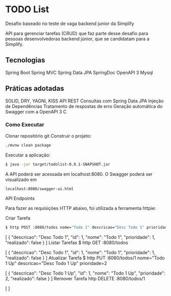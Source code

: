 # TODO List

Desafio baseado no teste de vaga backend junior da Simplify

API para gerenciar tarefas (CRUD) que faz parte desse desafio para pessoas desenvolvedoras backend júnior, que se candidatam para a Simplify.

## Tecnologias

Spring Boot
Spring MVC
Spring Data JPA
SpringDoc OpenAPI 3
Mysql

## Práticas adotadas

SOLID, DRY, YAGNI, KISS
API REST
Consultas com Spring Data JPA
Injeção de Dependências
Tratamento de respostas de erro
Geração automática do Swagger com a OpenAPI 3
C

### Como Executar

Clonar repositório git
Construir o projeto:
```sh
./mvnw clean package
```
Executar a aplicação:
```sh
$ java -jar target/todolist-0.0.1-SNAPSHOT.jar
```
A API poderá ser acessada em localhost:8080. O Swagger poderá ser visualizado em 
```sh
localhost:8080/swagger-ui.html
```

API Endpoints

Para fazer as requisições HTTP abaixo, foi utilizada a ferramenta httpie:

Criar Tarefa
```sh
$ http POST :8080/todos nome="Todo 1" descricao="Desc Todo 1" prioridade=1
```

[
{
"descricao": "Desc Todo 1",
"id": 1,
"nome": "Todo 1",
"prioridade": 1,
"realizado": false
}
]
Listar Tarefas
$ http GET :8080/todos

[
{
"descricao": "Desc Todo 1",
"id": 1,
"nome": "Todo 1",
"prioridade": 1,
"realizado": false
}
]
Atualizar Tarefa
$ http PUT :8080/todos/1 nome="Todo 1 Up" descricao="Desc Todo 1 Up" prioridade=2

[
{
"descricao": "Desc Todo 1 Up",
"id": 1,
"nome": "Todo 1 Up",
"prioridade": 2,
"realizado": false
}
]
Remover Tarefa
http DELETE :8080/todos/1

[ ]
